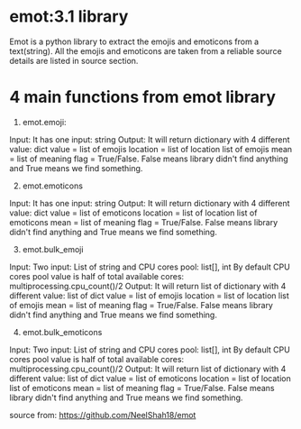 # emot:3.1 library

Emot is a python library to extract the emojis and emoticons from a text(string). All the emojis and emoticons are taken from a reliable source details are listed in source section.

# 4 main functions from emot library
1. emot.emoji:

Input: It has one input: string
Output: It will return dictionary with 4 different value: dict
value = list of emojis
location = list of location list of emojis
mean = list of meaning
flag = True/False. False means library didn't find anything and True means we find something.

2. emot.emoticons

Input: It has one input: string
Output: It will return dictionary with 4 different value: dict
value = list of emoticons
location = list of location list of emoticons
mean = list of meaning
flag = True/False. False means library didn't find anything and True means we find something.

3. emot.bulk_emoji

Input: Two input: List of string and CPU cores pool: list[], int
By default CPU cores pool value is half of total available cores: multiprocessing.cpu_count()/2
Output: It will return list of dictionary with 4 different value: list of dict
value = list of emojis
location = list of location list of emojis
mean = list of meaning
flag = True/False. False means library didn't find anything and True means we find something.

4. emot.bulk_emoticons

Input: Two input: List of string and CPU cores pool: list[], int
By default CPU cores pool value is half of total available cores: multiprocessing.cpu_count()/2
Output: It will return list of dictionary with 4 different value: list of dict
value = list of emoticons
location = list of location list of emoticons
mean = list of meaning
flag = True/False. False means library didn't find anything and True means we find something.


source from: https://github.com/NeelShah18/emot